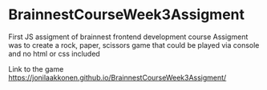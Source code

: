 # BrainnestCourseWeek3Assigment
First JS assigment of brainnest frontend development course
Assigment was to create a rock, paper, scissors game that could be played via console and no html or css included

Link to the game
https://jonilaakkonen.github.io/BrainnestCourseWeek3Assigment/
